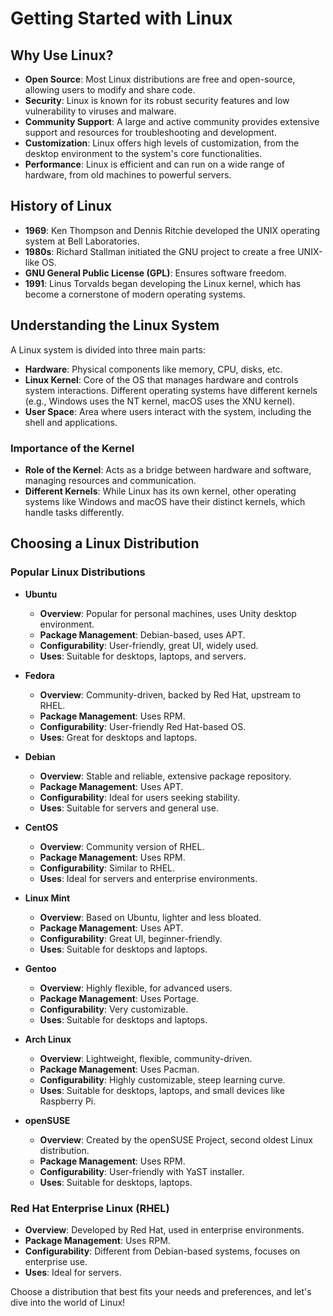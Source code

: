 # Getting Started with Linux

## Why Use Linux?

- **Open Source**: Most Linux distributions are free and open-source, allowing users to modify and share code.
- **Security**: Linux is known for its robust security features and low vulnerability to viruses and malware.
- **Community Support**: A large and active community provides extensive support and resources for troubleshooting and development.
- **Customization**: Linux offers high levels of customization, from the desktop environment to the system's core functionalities.
- **Performance**: Linux is efficient and can run on a wide range of hardware, from old machines to powerful servers.


## History of Linux

- **1969**: Ken Thompson and Dennis Ritchie developed the UNIX operating system at Bell Laboratories.
- **1980s**: Richard Stallman initiated the GNU project to create a free UNIX-like OS.
- **GNU General Public License (GPL)**: Ensures software freedom.
- **1991**: Linus Torvalds began developing the Linux kernel, which has become a cornerstone of modern operating systems.

## Understanding the Linux System

A Linux system is divided into three main parts:
- **Hardware**: Physical components like memory, CPU, disks, etc.
- **Linux Kernel**: Core of the OS that manages hardware and controls system interactions. Different operating systems have different kernels (e.g., Windows uses the NT kernel, macOS uses the XNU kernel).
- **User Space**: Area where users interact with the system, including the shell and applications.

### Importance of the Kernel

- **Role of the Kernel**: Acts as a bridge between hardware and software, managing resources and communication.
- **Different Kernels**: While Linux has its own kernel, other operating systems like Windows and macOS have their distinct kernels, which handle tasks differently.

## Choosing a Linux Distribution

### Popular Linux Distributions

- **Ubuntu**
  - **Overview**: Popular for personal machines, uses Unity desktop environment.
  - **Package Management**: Debian-based, uses APT.
  - **Configurability**: User-friendly, great UI, widely used.
  - **Uses**: Suitable for desktops, laptops, and servers.

- **Fedora**
  - **Overview**: Community-driven, backed by Red Hat, upstream to RHEL.
  - **Package Management**: Uses RPM.
  - **Configurability**: User-friendly Red Hat-based OS.
  - **Uses**: Great for desktops and laptops.

- **Debian**
  - **Overview**: Stable and reliable, extensive package repository.
  - **Package Management**: Uses APT.
  - **Configurability**: Ideal for users seeking stability.
  - **Uses**: Suitable for servers and general use.

- **CentOS**
  - **Overview**: Community version of RHEL.
  - **Package Management**: Uses RPM.
  - **Configurability**: Similar to RHEL.
  - **Uses**: Ideal for servers and enterprise environments.

- **Linux Mint**
  - **Overview**: Based on Ubuntu, lighter and less bloated.
  - **Package Management**: Uses APT.
  - **Configurability**: Great UI, beginner-friendly.
  - **Uses**: Suitable for desktops and laptops.

- **Gentoo**
  - **Overview**: Highly flexible, for advanced users.
  - **Package Management**: Uses Portage.
  - **Configurability**: Very customizable.
  - **Uses**: Suitable for desktops and laptops.

- **Arch Linux**
  - **Overview**: Lightweight, flexible, community-driven.
  - **Package Management**: Uses Pacman.
  - **Configurability**: Highly customizable, steep learning curve.
  - **Uses**: Suitable for desktops, laptops, and small devices like Raspberry Pi.

- **openSUSE**
  - **Overview**: Created by the openSUSE Project, second oldest Linux distribution.
  - **Package Management**: Uses RPM.
  - **Configurability**: User-friendly with YaST installer.
  - **Uses**: Suitable for desktops, laptops.

### Red Hat Enterprise Linux (RHEL)
  - **Overview**: Developed by Red Hat, used in enterprise environments.
  - **Package Management**: Uses RPM.
  - **Configurability**: Different from Debian-based systems, focuses on enterprise use.
  - **Uses**: Ideal for servers.


Choose a distribution that best fits your needs and preferences, and let's dive into the world of Linux!
